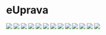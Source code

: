 # eUprava

![](https://i.ibb.co/p3vBrhz/Hvatanje-od-ecrans-20210209-222318.png)
![](https://i.ibb.co/nsXyvwr/Hvatanje-od-ecrans-20210209-222334.png)
![](https://i.ibb.co/s10hDDj/Hvatanje-od-ecrans-20210209-222347.png)
![](https://i.ibb.co/FJsNWZt/Hvatanje-od-ecrans-20210209-221806.png)
![](https://i.ibb.co/NFMJrzx/Hvatanje-od-ecrans-20210209-222025.png)
![](https://i.ibb.co/g6gDnYm/Hvatanje-od-ecrans-20210209-222037.png)
![](https://i.ibb.co/WsDbDwp/Hvatanje-od-ecrans-20210209-221821.png)
![](https://i.ibb.co/99SKRgg/Hvatanje-od-ecrans-20210209-221829.png)
![](https://i.ibb.co/8X03cNF/Hvatanje-od-ecrans-20210209-221844.png)
![](https://i.ibb.co/QmgMVqR/Hvatanje-od-ecrans-20210209-221835.png)
![](https://i.ibb.co/kGx48nd/Hvatanje-od-ecrans-20210209-222000.png)
![](https://i.ibb.co/DM4xWpD/Hvatanje-od-ecrans-20210209-222232.png)
![](https://i.ibb.co/dkrTcNZ/Hvatanje-od-ecrans-20210209-222245.png)
